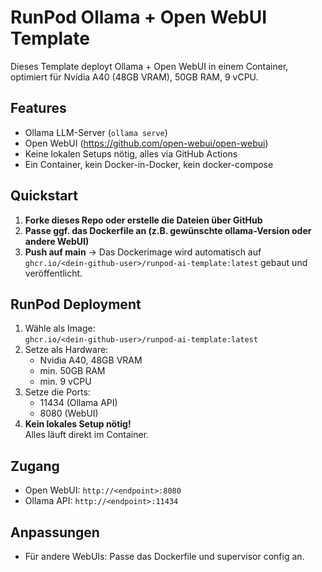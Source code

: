 # RunPod Ollama + Open WebUI Template

Dieses Template deployt Ollama + Open WebUI in einem Container, optimiert für Nvidia A40 (48GB VRAM), 50GB RAM, 9 vCPU.

## Features

- Ollama LLM-Server (`ollama serve`)
- Open WebUI (https://github.com/open-webui/open-webui)
- Keine lokalen Setups nötig, alles via GitHub Actions
- Ein Container, kein Docker-in-Docker, kein docker-compose

## Quickstart

1. **Forke dieses Repo oder erstelle die Dateien über GitHub**
2. **Passe ggf. das Dockerfile an (z.B. gewünschte ollama-Version oder andere WebUI)**
3. **Push auf main** → Das Dockerimage wird automatisch auf  
   `ghcr.io/<dein-github-user>/runpod-ai-template:latest` gebaut und veröffentlicht.

## RunPod Deployment

1. Wähle als Image:  
   `ghcr.io/<dein-github-user>/runpod-ai-template:latest`
2. Setze als Hardware:  
   - Nvidia A40, 48GB VRAM
   - min. 50GB RAM
   - min. 9 vCPU
3. Setze die Ports:  
   - 11434 (Ollama API)
   - 8080 (WebUI)
4. **Kein lokales Setup nötig!**  
   Alles läuft direkt im Container.

## Zugang

- Open WebUI: `http://<endpoint>:8080`
- Ollama API: `http://<endpoint>:11434`

## Anpassungen

- Für andere WebUIs: Passe das Dockerfile und supervisor config an.